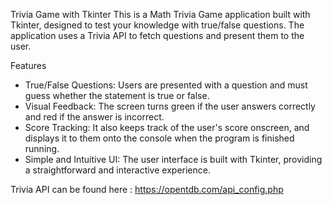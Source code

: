 Trivia Game with Tkinter
This is a Math Trivia Game application built with Tkinter, designed to test your knowledge with true/false questions. The application uses a Trivia API to fetch questions and present them to the user.

Features
- True/False Questions: Users are presented with a question and must guess whether the statement is true or false.
- Visual Feedback: The screen turns green if the user answers correctly and red if the answer is incorrect.
- Score Tracking: It also keeps track of the user's score onscreen, and displays it to them onto the console when the program is finished running.
- Simple and Intuitive UI: The user interface is built with Tkinter, providing a straightforward and interactive experience.

Trivia API can be found here : https://opentdb.com/api_config.php
